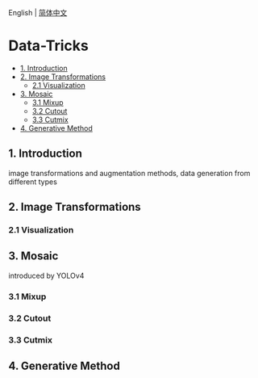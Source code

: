 English | [简体中文](README_ch.md)

# Data-Tricks

- [1. Introduction](#1-introduction)
- [2. Image Transformations](#2-Image-Transformations)
  - [2.1 Visualization](#21-Visualization)
- [3. Mosaic](#3-Mosaic)
  - [3.1 Mixup](#31-Mixup)
  - [3.2 Cutout](#32-Cutout)
  - [3.3 Cutmix](#33-Cutmix)
- [4. Generative Method](#4-Generative-Method)

## 1. Introduction

image transformations and augmentation methods, data generation from different types


## 2. Image Transformations

### 2.1 Visualization

## 3. Mosaic

introduced by YOLOv4

### 3.1 Mixup

### 3.2 Cutout

### 3.3 Cutmix

## 4. Generative Method
